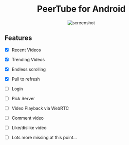 <h1 align="center">
  PeerTube for Android
</h1>

<h4 align="center">
</h4>

<p align="center">
    <img src="https://raw.githubusercontent.com/sschueller/peertube-android/master/Screenshot.png" alt="screenshot" />
</p>

## Features

- [X] Recent Videos
- [X] Trending Videos
- [X] Endless scrolling
- [X] Pull to refresh
- [ ] Login
- [ ] Pick Server
- [ ] Video Playback via WebRTC
- [ ] Comment video
- [ ] Like/dislike video
- [ ] Lots more missing at this point...



